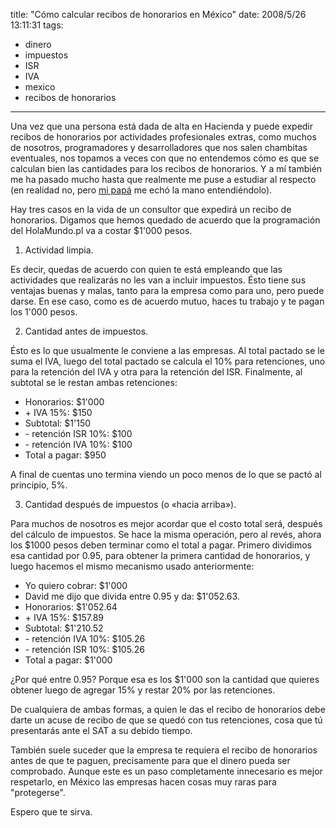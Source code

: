title: "Cómo calcular recibos de honorarios en México"
date: 2008/5/26 13:11:31
tags:
- dinero
- impuestos
- ISR
- IVA
- mexico
- recibos de honorarios
---
Una vez que una persona está dada de alta en Hacienda y puede expedir recibos de honorarios por actividades profesionales extras, como muchos de nosotros, programadores y desarrolladores que nos salen chambitas eventuales, nos topamos a veces con que no entendemos cómo es que se calculan bien las cantidades para los recibos de honorarios. Y a mí también me ha pasado mucho hasta que realmente me puse a estudiar al respecto (en realidad no, pero <a href="http://www.flickr.com/photos/raquelydavid/2126893555/in/set-72157603513946786/">mi papá</a> me echó la mano entendiéndolo).

Hay tres casos en la vida de un consultor que expedirá un recibo de honorarios. Digamos que hemos quedado de acuerdo que la programación del HolaMundo.pl va a costar $1'000 pesos.
<ol>
	<li>Actividad limpia.</li>
</ol>
Es decir, quedas de acuerdo con quien te está empleando que las actividades que realizarás no les van a incluir impuestos. Ésto tiene sus ventajas buenas y malas, tanto para la empresa como para uno, pero puede darse. En ese caso, como es de acuerdo mutuo, haces tu trabajo y te pagan los 1'000 pesos.

2. Cantidad antes de impuestos.

Ésto es lo que usualmente le conviene a las empresas. Al total pactado se le suma el IVA, luego del total pactado se calcula el 10% para retenciones, uno para la retención del IVA y otra para la retención del ISR. Finalmente, al subtotal se le restan ambas retenciones:
<ul>
	<li>Honorarios: $1'000</li>
	<li>+ IVA 15%: $150</li>
	<li>Subtotal: $1'150</li>
	<li>- retención ISR 10%: $100</li>
	<li>- retención IVA 10%: $100</li>
	<li>Total a pagar: $950</li>
</ul>
A final de cuentas uno termina viendo un poco menos de lo que se pactó al principio, 5%.

3. Cantidad después de impuestos (o «hacia arriba»).

Para muchos de nosotros es mejor acordar que el costo total será, después del cálculo de impuestos. Se hace la misma operación, pero al revés, ahora los $1000 pesos deben terminar como el total a pagar. Primero dividimos esa cantidad por 0.95, para obtener la primera cantidad de honorarios, y luego hacemos el mismo mecanismo usado anteriormente:
<ul>
	<li>Yo quiero cobrar: $1'000</li>
	<li>David me dijo que divida entre 0.95 y da: $1'052.63.</li>
	<li>Honorarios: $1'052.64</li>
	<li>+ IVA 15%: $157.89</li>
	<li>Subtotal: $1'210.52</li>
	<li>- retención IVA 10%: $105.26</li>
	<li>- retención ISR 10%: $105.26</li>
	<li>Total a pagar: $1'000</li>
</ul>
¿Por qué entre 0.95? Porque esa es los $1'000 son la cantidad que quieres obtener luego de agregar 15% y restar 20% por las retenciones.

De cualquiera de ambas formas, a quien le das el recibo de honorarios debe darte un acuse de recibo de que se quedó con tus retenciones, cosa que tú presentarás ante el SAT a su debido tiempo.

También suele suceder que la empresa te requiera el recibo de honorarios antes de que te paguen, precisamente para que el dinero pueda ser comprobado. Aunque este es un paso completamente innecesario es mejor respetarlo, en México las empresas hacen cosas muy raras para "protegerse".

Espero que te sirva.
